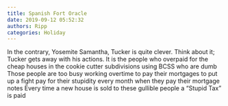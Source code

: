 ```yaml
---
title: Spanish Fort Oracle
date: 2019-09-12 05:52:32
authors: Ripp
categories: Holiday
---
```


 In the contrary, Yosemite Samantha, Tucker is quite clever.   Think about it;  Tucker gets away with his actions.
It is the people who overpaid for the cheap houses in the cookie cutter subdivisions using BCSS who are dumb
Those people are too busy working overtime to pay their mortgages to put up a fight pay for their stupidity every month when they pay their mortgage notes 
Every time a new house is sold to these gullible people a “Stupid Tax” is paid